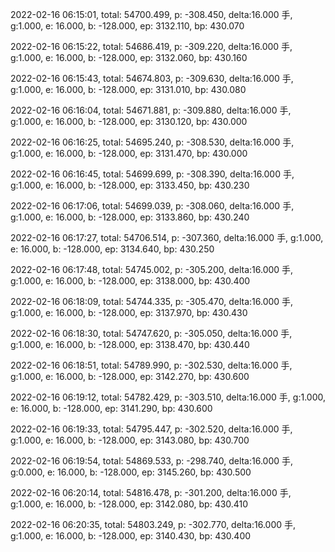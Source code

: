 2022-02-16 06:15:01, total: 54700.499, p: -308.450, delta:16.000 手, g:1.000, e: 16.000, b: -128.000, ep: 3132.110, bp: 430.070

2022-02-16 06:15:22, total: 54686.419, p: -309.220, delta:16.000 手, g:1.000, e: 16.000, b: -128.000, ep: 3132.060, bp: 430.160

2022-02-16 06:15:43, total: 54674.803, p: -309.630, delta:16.000 手, g:1.000, e: 16.000, b: -128.000, ep: 3131.010, bp: 430.080

2022-02-16 06:16:04, total: 54671.881, p: -309.880, delta:16.000 手, g:1.000, e: 16.000, b: -128.000, ep: 3130.120, bp: 430.000

2022-02-16 06:16:25, total: 54695.240, p: -308.530, delta:16.000 手, g:1.000, e: 16.000, b: -128.000, ep: 3131.470, bp: 430.000

2022-02-16 06:16:45, total: 54699.699, p: -308.390, delta:16.000 手, g:1.000, e: 16.000, b: -128.000, ep: 3133.450, bp: 430.230

2022-02-16 06:17:06, total: 54699.039, p: -308.060, delta:16.000 手, g:1.000, e: 16.000, b: -128.000, ep: 3133.860, bp: 430.240

2022-02-16 06:17:27, total: 54706.514, p: -307.360, delta:16.000 手, g:1.000, e: 16.000, b: -128.000, ep: 3134.640, bp: 430.250

2022-02-16 06:17:48, total: 54745.002, p: -305.200, delta:16.000 手, g:1.000, e: 16.000, b: -128.000, ep: 3138.000, bp: 430.400

2022-02-16 06:18:09, total: 54744.335, p: -305.470, delta:16.000 手, g:1.000, e: 16.000, b: -128.000, ep: 3137.970, bp: 430.430

2022-02-16 06:18:30, total: 54747.620, p: -305.050, delta:16.000 手, g:1.000, e: 16.000, b: -128.000, ep: 3138.470, bp: 430.440

2022-02-16 06:18:51, total: 54789.990, p: -302.530, delta:16.000 手, g:1.000, e: 16.000, b: -128.000, ep: 3142.270, bp: 430.600

2022-02-16 06:19:12, total: 54782.429, p: -303.510, delta:16.000 手, g:1.000, e: 16.000, b: -128.000, ep: 3141.290, bp: 430.600

2022-02-16 06:19:33, total: 54795.447, p: -302.520, delta:16.000 手, g:1.000, e: 16.000, b: -128.000, ep: 3143.080, bp: 430.700

2022-02-16 06:19:54, total: 54869.533, p: -298.740, delta:16.000 手, g:0.000, e: 16.000, b: -128.000, ep: 3145.260, bp: 430.500

2022-02-16 06:20:14, total: 54816.478, p: -301.200, delta:16.000 手, g:1.000, e: 16.000, b: -128.000, ep: 3142.080, bp: 430.410

2022-02-16 06:20:35, total: 54803.249, p: -302.770, delta:16.000 手, g:1.000, e: 16.000, b: -128.000, ep: 3140.430, bp: 430.400